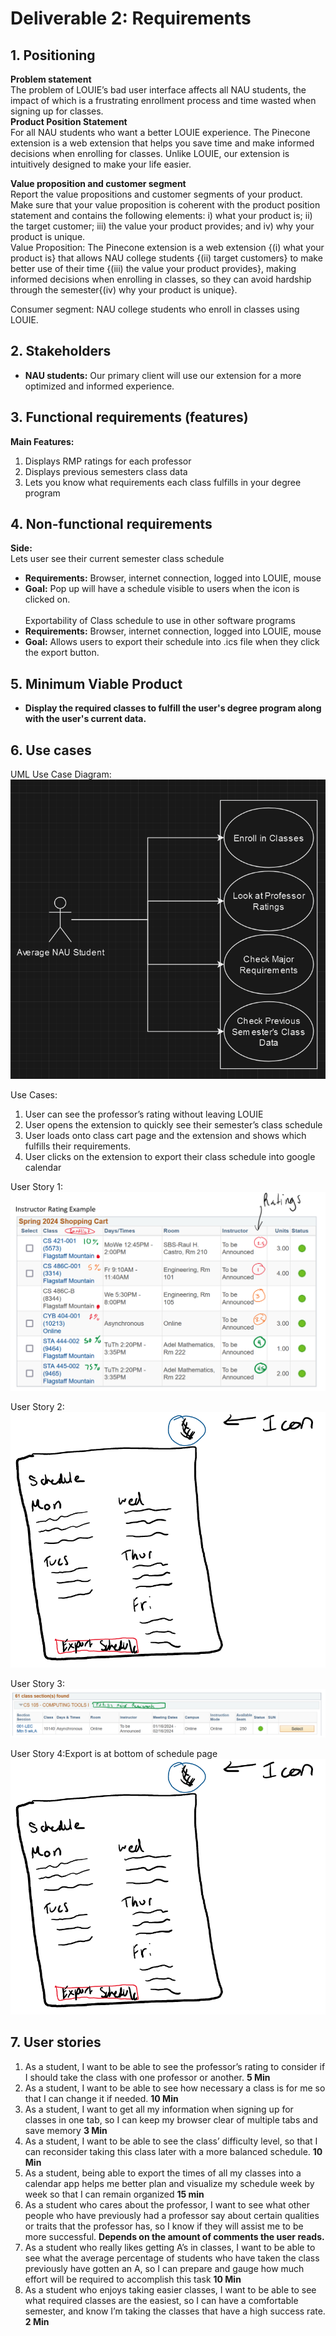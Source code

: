 # Deliverable 2: Requirements
## 1. Positioning
**Problem statement**<br>
The problem of LOUIE’s bad user interface affects all NAU students, the impact of which is a frustrating enrollment process and time wasted when signing up for classes. <br>
**Product Position Statement**<br>
For all NAU students who want a better LOUIE experience. The Pinecone extension is a web extension that helps you save time and make informed decisions when enrolling for classes. Unlike LOUIE, our extension is intuitively designed to make your life easier.<br>


**Value proposition and customer segment**<br>
Report the value propositions and customer segments of your product. Make sure that your value proposition is coherent with the product position statement and contains the following elements: i) what your product is; ii) the target customer; iii) the value your product provides; and iv) why your product is unique.<br>
Value Proposition: The Pinecone extension is a web extension {(i) what your product is} that allows NAU college students {(ii) target customers} to make better use of their time {(iii) the value your product provides}, making informed decisions when enrolling in classes, so they can avoid hardship through the semester{(iv) why your product is unique}. <br>

Consumer segment: NAU college students who enroll in classes using LOUIE. 

## 2. Stakeholders
- **NAU students:** Our primary client will use our extension for a more optimized and informed experience.<br>

## 3. Functional requirements (features)
**Main Features:**<br>
1. Displays RMP ratings for each professor<br>
2. Displays previous semesters class data<br>
3. Lets you know what requirements each class fulfills in your degree program<br>

## 4. Non-functional requirements
**Side:**<br>
Lets user see their current semester class schedule
- **Requirements:** Browser, internet connection, logged into LOUIE, mouse
- **Goal:** Pop up will have a schedule visible to users when the icon is clicked on.<br><br>
Exportability of Class schedule to use in other software programs
- **Requirements:** Browser, internet connection, logged into LOUIE, mouse
- **Goal:** Allows users to export their schedule into .ics file when they click the export button.

## 5. Minimum Viable Product

- **Display the required classes to fulfill the user's degree program along with the user's current data.**<br>

## 6. Use cases<br>
UML Use Case Diagram:<br>
![Use Cases](/docs/UseCases.png)

Use Cases: 
1. User can see the professor’s rating without leaving LOUIE
2. User opens the extension to quickly see their semester’s class schedule
3. User loads onto class cart page and the extension and shows which fulfills their requirements.
4. User clicks on the extension to export their class schedule into google calendar<br>

User Story 1:<br>
![user Story 1](/docs/USt1.png)
 
User Story 2:<br>
![user Story 2](/docs/USt2.png)

User Story 3:<br>
![user Story 3](/docs/USt3.png)

User Story 4:Export is at bottom of schedule page
<br>
![user Story 4](/docs/USt2.png)

## 7. User stories
1. As a student, I want to be able to see the professor’s rating to consider if I should take the class with one professor or another. **5 Min**
2. As a student, I want to be able to see how necessary a class is for me so that I can change it if needed. **10 Min**
3. As a student, I want to get all my information when signing up for classes in one tab, so I can keep my browser clear of multiple tabs and save memory **3 Min**
4. As a student, I want to be able to see the class’ difficulty level, so that I can reconsider taking this class later with a more balanced schedule. **10 Min**
5. As a student, being able to export the times of all my classes into a calendar app helps me better plan and visualize my schedule week by week so that I can remain organized **15 min**
6. As a student who cares about the professor, I want to see what other people who have previously had a professor say about certain qualities or traits that the professor has, so I know if they will assist me to be more successful. **Depends on the amount of comments the user reads.**
7. As a student who really likes getting A’s in classes, I want to be able to see what the average percentage of students who have taken the class previously have gotten an A, so I can prepare and gauge how much effort will be required to accomplish this task **10 Min**
8. As a student who enjoys taking easier classes, I want to be able to see what required classes are the easiest, so I can have a comfortable semester, and know I’m taking the classes that have a high success rate. **2 Min**
